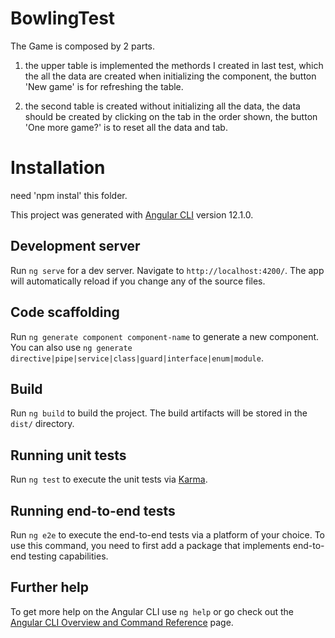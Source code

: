 # BowlingTest

The Game is composed by 2 parts.

1. the upper table is implemented the methords I created in last test,
which the all the data are created when initializing the component,
the button 'New game' is for refreshing the table.

2. the second table is created without initializing all the data,
the data should be created by clicking on the tab in the order shown,
the button 'One more game?' is to reset all the data and tab.

# Installation
 need 'npm instal' this folder.

This project was generated with [Angular CLI](https://github.com/angular/angular-cli) version 12.1.0.

## Development server

Run `ng serve` for a dev server. Navigate to `http://localhost:4200/`. The app will automatically reload if you change any of the source files.

## Code scaffolding

Run `ng generate component component-name` to generate a new component. You can also use `ng generate directive|pipe|service|class|guard|interface|enum|module`.

## Build

Run `ng build` to build the project. The build artifacts will be stored in the `dist/` directory.

## Running unit tests

Run `ng test` to execute the unit tests via [Karma](https://karma-runner.github.io).

## Running end-to-end tests

Run `ng e2e` to execute the end-to-end tests via a platform of your choice. To use this command, you need to first add a package that implements end-to-end testing capabilities.

## Further help

To get more help on the Angular CLI use `ng help` or go check out the [Angular CLI Overview and Command Reference](https://angular.io/cli) page.

